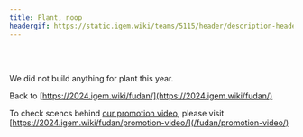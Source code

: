 ```yaml
---
title: Plant, noop
headergif: https://static.igem.wiki/teams/5115/header/description-header.gif
---
```


<br><br>

We did not build anything for plant this year.

Back to [https://2024.igem.wiki/fudan/](https://2024.igem.wiki/fudan/)

To check scencs behind [our promotion video](https://video.igem.org/w/d1795b71-2707-4eeb-92ce-5b88145ef1a3), please visit [https://2024.igem.wiki/fudan/promotion-video/](/fudan/promotion-video/)